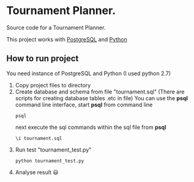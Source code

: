 # Tournament Planner.
Source code for a Tournament Planner.

This project works with [PostgreSQL](https://www.postgresql.org/) and [Python](https://www.python.org/)

## How to run project
You need instance of PostgreSQL and Python (I used python 2.7)

1. Copy project files to directory
3. Create database and schema from file "tournament.sql" (There are scripts for creating database tables .etc in file)
You can use the **psql** command line interface, start **psql** from command line
    ```
    psql
    ```
    next execute the sql commands within the sql file from **psql**
    ```
    \i tournament.sql
    ```
4. Run test "tournament_test.py"
    ```
    python tournament_test.py
    ```
5. Analyse result  :smiley: